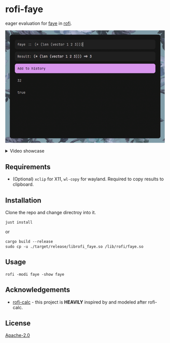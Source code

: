 # rofi-faye

eager evaluation for [faye](https://codeberg.org/fawn/faye) in [rofi](https://github.com/davatorium/rofi).

![scrot](.meta/scrot.png)

<details>
    <summary>Video showcase</summary>

[showcase.webm](https://github.com/user-attachments/assets/d1c9d9c1-8ae4-483c-84fb-4310c08eb50f)

</details>

## Requirements

- (Optional) `xclip` for X11, `wl-copy` for wayland. Required to copy results to clipboard.

## Installation

Clone the repo and change directroy into it.

    just install

or

    cargo build --release
    sudo cp -u ./target/release/librofi_faye.so /lib/rofi/faye.so

## Usage

    rofi -modi faye -show faye

## Acknowledgements

- [rofi-calc](https://github.com/svenstaro/rofi-calc) - this project is **HEAVILY** inspired by and modeled after rofi-calc.

## License

[Apache-2.0](LICENSE)
